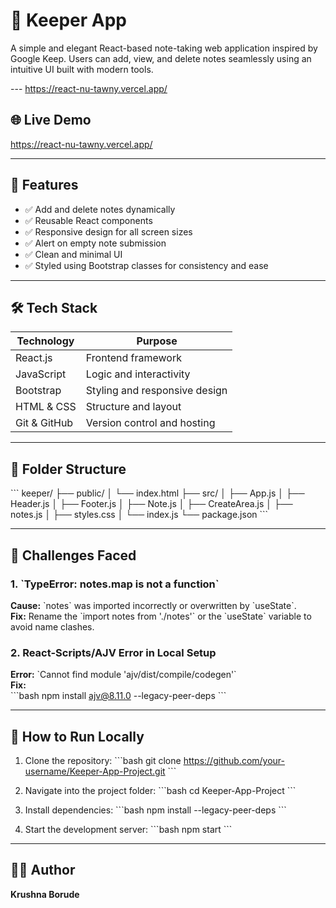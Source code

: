 
# 📝 Keeper App

A simple and elegant React-based note-taking web application inspired by Google Keep. Users can add, view, and delete notes seamlessly using an intuitive UI built with modern tools.

--- https://react-nu-tawny.vercel.app/

## 🌐 Live Demo
 https://react-nu-tawny.vercel.app/

---

## 🚀 Features

- ✅ Add and delete notes dynamically  
- ✅ Reusable React components  
- ✅ Responsive design for all screen sizes  
- ✅ Alert on empty note submission  
- ✅ Clean and minimal UI  
- ✅ Styled using Bootstrap classes for consistency and ease

---

## 🛠️ Tech Stack

| Technology    | Purpose                        |
|---------------|--------------------------------|
| React.js      | Frontend framework             |
| JavaScript    | Logic and interactivity        |
| Bootstrap     | Styling and responsive design  |
| HTML & CSS    | Structure and layout           |
| Git & GitHub  | Version control and hosting    |

---

## 📁 Folder Structure

\`\`\`
keeper/
├── public/
│   └── index.html
├── src/
│   ├── App.js
│   ├── Header.js
│   ├── Footer.js
│   ├── Note.js
│   ├── CreateArea.js
│   ├── notes.js
│   ├── styles.css
│   └── index.js
└── package.json
\`\`\`

---

## 🧠 Challenges Faced

### 1. \`TypeError: notes.map is not a function\`
**Cause:** \`notes\` was imported incorrectly or overwritten by \`useState\`.  
**Fix:** Rename the \`import notes from './notes'\` or the \`useState\` variable to avoid name clashes.

### 2. React-Scripts/AJV Error in Local Setup  
**Error:** \`Cannot find module 'ajv/dist/compile/codegen'\`  
**Fix:**  
\`\`\`bash
npm install ajv@8.11.0 --legacy-peer-deps
\`\`\`

---

## 🧪 How to Run Locally

1. Clone the repository:
   \`\`\`bash
   git clone https://github.com/your-username/Keeper-App-Project.git
   \`\`\`

2. Navigate into the project folder:
   \`\`\`bash
   cd Keeper-App-Project
   \`\`\`

3. Install dependencies:
   \`\`\`bash
   npm install --legacy-peer-deps
   \`\`\`

4. Start the development server:
   \`\`\`bash
   npm start
   \`\`\`

---

## 🙋‍♂️ Author

**Krushna Borude**  

